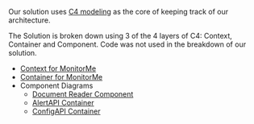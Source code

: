 Our solution uses [C4 modeling](https://c4model.com/) as the core of keeping track of our architecture.

The Solution is broken down using 3 of the 4 layers of C4: Context, Container and Component.  Code was not used in the breakdown of our solution.

- [Context for MonitorMe](4.a-Context-Diagram.md)
- [Container for MonitorMe](4.b-Container-Diagram.md)
- Component Diagrams
  - [Document Reader Component](4.c-Component-Diagram-DataReader.md)
  - [AlertAPI Container](4.d-Component-Diagram-AlertAPI.md)
  - [ConfigAPI Container](4.e-Component-Diagram-ConfigAPI.md)
